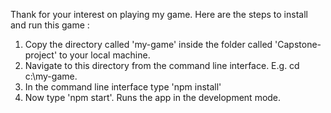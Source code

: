 Thank for your interest on playing my game.
Here are the steps to install and run this game : 

1. Copy the directory called 'my-game' inside the folder called 'Capstone-project' to your local machine.
2. Navigate to this directory from the command line interface. E.g. cd c:\my-game.
3. In the command line interface type 'npm install'
4. Now type 'npm start'. Runs the app in the development mode.
